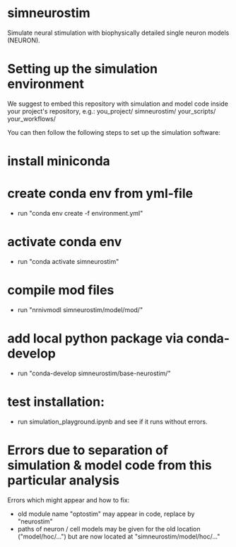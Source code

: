 # simneurostim
Simulate neural stimulation with biophysically detailed single neuron models (NEURON).

# Setting up the simulation environment
We suggest to embed this repository with simulation and model code inside your project's repository, e.g.:
you_project/
    simneurostim/
    your_scripts/
    your_workflows/

You can then follow the following steps to set up the simulation software:

# install miniconda

# create conda env from yml-file

* run "conda env create -f environment.yml"

# activate conda env

* run "conda activate simneurostim"

# compile mod files

* run "nrnivmodl simneurostim/model/mod/"

# add local python package via conda-develop

* run "conda-develop simneurostim/base-neurostim/"

# test installation:

* run simulation_playground.ipynb and see if it runs without errors.

# Errors due to separation of simulation & model code from this particular analysis

Errors which might appear and how to fix:
* old module name "optostim" may appear in code, replace by "neurostim"
* paths of neuron / cell models may be given for the old location ("model/hoc/...") but are now located at "simneurostim/model/hoc/..."

